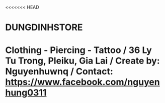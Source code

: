 <<<<<<< HEAD
# DUNGDINHSTORE
 Clothing - Piercing - Tattoo  / 
 36 Ly Tu Trong, Pleiku, Gia Lai / 
 Create by: Nguyenhuwnq / 
 Contact: https://www.facebook.com/nguyenhung0311
=======